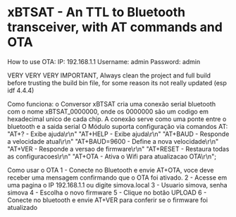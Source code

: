 # xBTSAT - An TTL to Bluetooth transceiver, with AT commands and OTA 

How to use OTA:
    IP: 192.168.1.1
    Username: admin
    Password: admin


VERY VERY VERY IMPORTANT, Always clean the project and full build before trusting the build bin file, for some reason its not really updated (esp idf 4.4.4)


Como funciona:
o Conversor xBTSAT cria uma conexão serial bluetooth com o nome xBTSAT_0000000, onde os 0000000 são um codigo em hexadecimal unico de cada chip.
A conexão serve como uma ponte entre o bluetooth e a saida serial
O Módulo suporta configuração via comandos AT:
    "AT+? - Exibe ajuda\r\n"
    "AT+HELP - Exibe ajuda\r\n"
    "AT+BAUD - Responde a velocidade atual\r\n"
    "AT+BAUD=9600 - Define a nova velocidade\r\n"
    "AT+VER - Responde a versao de firmware\r\n"
    "AT+RESET - Restaura todas as configuracoes\r\n"
    "AT+OTA - Ativa o Wifi para atualizacao OTA\r\n";

Como usar o OTA
1 - Conecte no Bluetooth e envie AT+OTA, voce deve receber uma mensagem confirmando que o OTA foi ativado.
2 - Acesse em uma pagina o IP 192.168.1.1 ou digite simova.local
3 - Usuario simova, senha simova
4 - Escolha o novo firmware
5 - Clique no botão UPLOAD
6 - Conecte no bluetooth e envie AT+VER para conferir se o firmware foi atualizado